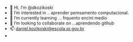 - 👋 Hi, I’m @dkozikoski
- 👀 I’m interested in .. aprender pemsamento computacional.
- 🌱 I’m currently learning ... frquento encini medio 
- 💞️ I’m looking to collaborate on ...aprendendo github
- 📫 daniel.kozikoski@escola.pr.gov.br
- 

<!---
dkozikoski/dkozikoski is a ✨ special ✨ repository because its `README.md` (this file) appears on your GitHub profile.
You can click the Preview link to take a look at your changes.
--->
